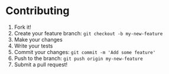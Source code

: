 # Contributing

1. Fork it!
2. Create your feature branch: `git checkout -b my-new-feature`
3. Make your changes
4. Write your tests
5. Commit your changes: `git commit -m 'Add some feature'`
6. Push to the branch: `git push origin my-new-feature`
7. Submit a pull request!
